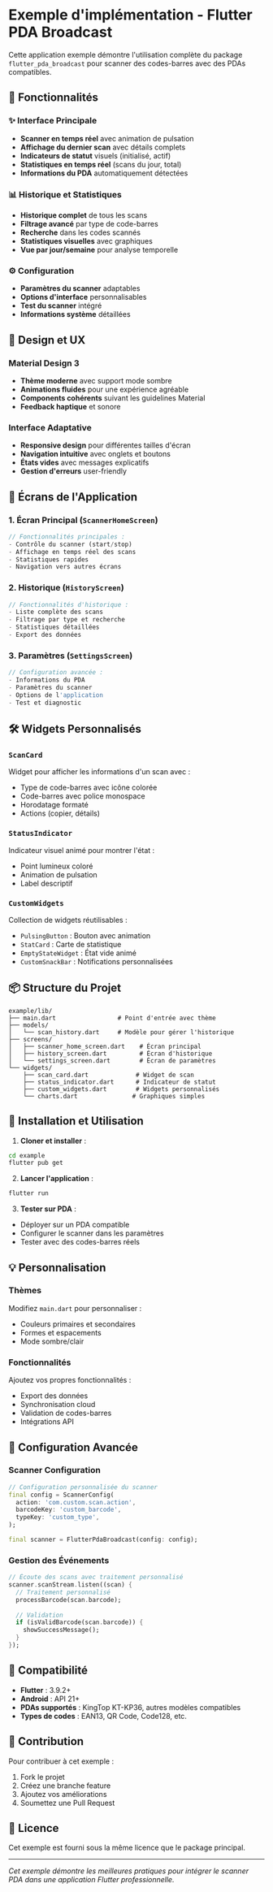 # Exemple d'implémentation - Flutter PDA Broadcast

Cette application exemple démontre l'utilisation complète du package `flutter_pda_broadcast` pour scanner des codes-barres avec des PDAs compatibles.

## 🚀 Fonctionnalités

### ✨ Interface Principale
- **Scanner en temps réel** avec animation de pulsation
- **Affichage du dernier scan** avec détails complets
- **Indicateurs de statut** visuels (initialisé, actif)
- **Statistiques en temps réel** (scans du jour, total)
- **Informations du PDA** automatiquement détectées

### 📊 Historique et Statistiques
- **Historique complet** de tous les scans
- **Filtrage avancé** par type de code-barres
- **Recherche** dans les codes scannés
- **Statistiques visuelles** avec graphiques
- **Vue par jour/semaine** pour analyse temporelle

### ⚙️ Configuration
- **Paramètres du scanner** adaptables
- **Options d'interface** personnalisables
- **Test du scanner** intégré
- **Informations système** détaillées

## 🎨 Design et UX

### Material Design 3
- **Thème moderne** avec support mode sombre
- **Animations fluides** pour une expérience agréable
- **Components cohérents** suivant les guidelines Material
- **Feedback haptique** et sonore

### Interface Adaptative
- **Responsive design** pour différentes tailles d'écran
- **Navigation intuitive** avec onglets et boutons
- **États vides** avec messages explicatifs
- **Gestion d'erreurs** user-friendly

## 📱 Écrans de l'Application

### 1. Écran Principal (`ScannerHomeScreen`)
```dart
// Fonctionnalités principales :
- Contrôle du scanner (start/stop)
- Affichage en temps réel des scans
- Statistiques rapides
- Navigation vers autres écrans
```

### 2. Historique (`HistoryScreen`)
```dart
// Fonctionnalités d'historique :
- Liste complète des scans
- Filtrage par type et recherche
- Statistiques détaillées
- Export des données
```

### 3. Paramètres (`SettingsScreen`)
```dart
// Configuration avancée :
- Informations du PDA
- Paramètres du scanner
- Options de l'application
- Test et diagnostic
```

## 🛠️ Widgets Personnalisés

### `ScanCard`
Widget pour afficher les informations d'un scan avec :
- Type de code-barres avec icône colorée
- Code-barres avec police monospace
- Horodatage formaté
- Actions (copier, détails)

### `StatusIndicator`
Indicateur visuel animé pour montrer l'état :
- Point lumineux coloré
- Animation de pulsation
- Label descriptif

### `CustomWidgets`
Collection de widgets réutilisables :
- `PulsingButton` : Bouton avec animation
- `StatCard` : Carte de statistique
- `EmptyStateWidget` : État vide animé
- `CustomSnackBar` : Notifications personnalisées

## 📦 Structure du Projet

```
example/lib/
├── main.dart                 # Point d'entrée avec thème
├── models/
│   └── scan_history.dart     # Modèle pour gérer l'historique
├── screens/
│   ├── scanner_home_screen.dart    # Écran principal
│   ├── history_screen.dart         # Écran d'historique
│   └── settings_screen.dart        # Écran de paramètres
└── widgets/
    ├── scan_card.dart             # Widget de scan
    ├── status_indicator.dart      # Indicateur de statut
    ├── custom_widgets.dart        # Widgets personnalisés
    └── charts.dart               # Graphiques simples
```

## 🚀 Installation et Utilisation

1. **Cloner et installer** :
```bash
cd example
flutter pub get
```

2. **Lancer l'application** :
```bash
flutter run
```

3. **Tester sur PDA** :
- Déployer sur un PDA compatible
- Configurer le scanner dans les paramètres
- Tester avec des codes-barres réels

## 💡 Personnalisation

### Thèmes
Modifiez `main.dart` pour personnaliser :
- Couleurs primaires et secondaires
- Formes et espacements
- Mode sombre/clair

### Fonctionnalités
Ajoutez vos propres fonctionnalités :
- Export des données
- Synchronisation cloud
- Validation de codes-barres
- Intégrations API

## 🔧 Configuration Avancée

### Scanner Configuration
```dart
// Configuration personnalisée du scanner
final config = ScannerConfig(
  action: 'com.custom.scan.action',
  barcodeKey: 'custom_barcode',
  typeKey: 'custom_type',
);

final scanner = FlutterPdaBroadcast(config: config);
```

### Gestion des Événements
```dart
// Écoute des scans avec traitement personnalisé
scanner.scanStream.listen((scan) {
  // Traitement personnalisé
  processBarcode(scan.barcode);
  
  // Validation
  if (isValidBarcode(scan.barcode)) {
    showSuccessMessage();
  }
});
```

## 📱 Compatibilité

- **Flutter** : 3.9.2+
- **Android** : API 21+
- **PDAs supportés** : KingTop KT-KP36, autres modèles compatibles
- **Types de codes** : EAN13, QR Code, Code128, etc.

## 🤝 Contribution

Pour contribuer à cet exemple :
1. Fork le projet
2. Créez une branche feature
3. Ajoutez vos améliorations
4. Soumettez une Pull Request

## 📄 Licence

Cet exemple est fourni sous la même licence que le package principal.

---

*Cet exemple démontre les meilleures pratiques pour intégrer le scanner PDA dans une application Flutter professionnelle.*